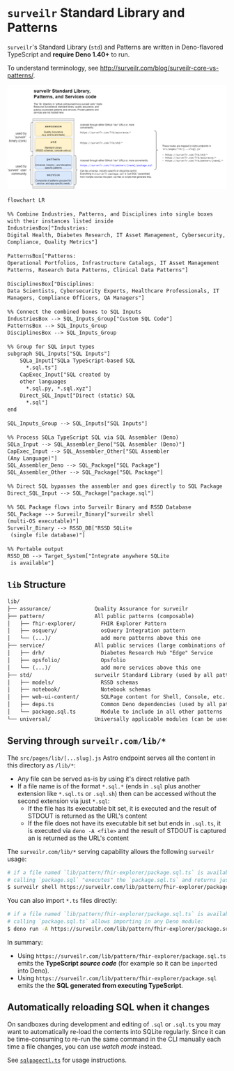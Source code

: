 # `surveilr` Standard Library and Patterns

`surveilr`'s Standard Library (`std`) and Patterns are written in Deno-flavored TypeScript and **require Deno 1.40+** to run.

To understand terminology, see http://surveilr.com/blog/surveilr-core-vs-patterns/.

![lib content access points](./endpoints.drawio.png)

```mermaid
flowchart LR

%% Combine Industries, Patterns, and Disciplines into single boxes with their instances listed inside
IndustriesBox["Industries:
Digital Health, Diabetes Research, IT Asset Management, Cybersecurity, Compliance, Quality Metrics"]

PatternsBox["Patterns:
Operational Portfolios, Infrastructure Catalogs, IT Asset Management Patterns, Research Data Patterns, Clinical Data Patterns"]

DisciplinesBox["Disciplines:
Data Scientists, Cybersecurity Experts, Healthcare Professionals, IT Managers, Compliance Officers, QA Managers"]

%% Connect the combined boxes to SQL Inputs
IndustriesBox --> SQL_Inputs_Group["Custom SQL Code"]
PatternsBox --> SQL_Inputs_Group
DisciplinesBox --> SQL_Inputs_Group

%% Group for SQL input types
subgraph SQL_Inputs["SQL Inputs"]
    SQLa_Input["SQLa TypeScript-based SQL
      *.sql.ts"]
    CapExec_Input["SQL created by 
    other languages
      *.sql.py, *.sql.xyz"]
    Direct_SQL_Input["Direct (static) SQL
      *.sql"]
end

SQL_Inputs_Group --> SQL_Inputs["SQL Inputs"]

%% Process SQLa TypeScript SQL via SQL Assembler (Deno)
SQLa_Input --> SQL_Assembler_Deno["SQL Assembler (Deno)"]
CapExec_Input --> SQL_Assembler_Other["SQL Assembler
(Any Language)"]
SQL_Assembler_Deno --> SQL_Package["SQL Package"]
SQL_Assembler_Other --> SQL_Package["SQL Package"]

%% Direct SQL bypasses the assembler and goes directly to SQL Package
Direct_SQL_Input --> SQL_Package["package.sql"]

%% SQL Package flows into Surveilr Binary and RSSD Database
SQL_Package --> Surveilr_Binary["surveilr shell
(multi-OS executable)"]
Surveilr_Binary --> RSSD_DB["RSSD SQLite
 (single file database)"]

%% Portable output
RSSD_DB --> Target_System["Integrate anywhere SQLite
 is available"]
```

## `lib` Structure

```md
lib/
├── assurance/              Quality Assurance for surveilr
├── pattern/                All public patterns (composable)
│   ├── fhir-explorer/        FHIR Explorer Pattern
│   ├── osquery/              osQuery Integration pattern
│   └── (...)/                add more patterns above this one
├── service/                All public services (large combinations of patterns)
│   ├── drh/                  Diabetes Research Hub "Edge" Service
│   ├── opsfolio/             Opsfolio
│   └── (...)/                add more services above this one
├── std/                    surveilr Standard Library (used by all patterns)
│   ├── models/               RSSD schemas
│   ├── notebook/             Notebook schemas
│   ├── web-ui-content/       SQLPage content for Shell, Console, etc.
│   ├── deps.ts               Common Deno dependencies (used by all patterns)
│   └── package.sql.ts        Module to include in all other patterns
└── universal/              Universally applicable modules (can be used anywhere)
```

## Serving through `surveilr.com/lib/*`

The `src/pages/lib/[...slug].js` Astro endpoint serves all the content in this
directory as `/lib/*`:

- Any file can be served as-is by using it's direct relative path
- If a file name is of the format `*.sql.*` (ends in `.sql` plus another 
  extension like `*.sql.ts` or `.sql.sh`) then can be accessed without the
  second extension via just `*.sql`:
  - If the file has its executable bit set, it is executed and the result of
    STDOUT is returned as the URL's content
  - If the file does not have its executable bit set but ends in `.sql.ts`, it
    is executed via `deno -A <file>` and the result of STDOUT is captured an
    is returned as the URL's content

The `surveilr.com/lib/*` serving capability allows the following `surveilr` usage:

```bash
# if a file named `lib/pattern/fhir-explorer/package.sql.ts` is available then
# calling `package.sql` "executes" the `package.sql.ts` and returns just SQL
$ surveilr shell https://surveilr.com/lib/pattern/fhir-explorer/package.sql
```

You can also import `*.ts` files directly:

```bash
# if a file named `lib/pattern/fhir-explorer/package.sql.ts` is available then
# calling `package.sql.ts` allows importing in any Deno module:
$ deno run -A https://surveilr.com/lib/pattern/fhir-explorer/package.sql.ts
```

In summary:

- Using `https://surveilr.com/lib/pattern/fhir-explorer/package.sql.ts` emits
  the **TypeScript _source code_** (for example so it can be `import`ed into Deno).
- Using `https://surveilr.com/lib/pattern/fhir-explorer/package.sql` emits the
  the **SQL generated from executing TypeScript**.

## Automatically reloading SQL when it changes

On sandboxes during development and editing of `.sql` or `.sql.ts` you may want
to automatically re-load the contents into SQLite regularly. Since it can be
time-consuming to re-run the same command in the CLI manually each time a file
changes, you can use _watch mode_ instead.

See [`sqlpagectl.ts`](universal/sqlpagectl.ts) for usage instructions.